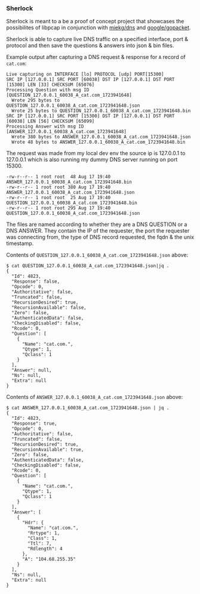 ### Sherlock

Sherlock is meant to a be a proof of concept project that showcases the possibilites of libpcap in conjunction with [miekg/dns](https://github.com/miekg/dns) and [google/gopacket](https://github.com/google/gopacket).

Sherlock is able to capture live DNS traffic on a specified interface, port & protocol and then save the questions & answers into json & bin files.

Example output after capturing a DNS request & response for `A` record of `cat.com`:

```
Live capturing on INTERFACE [lo] PROTOCOL [udp] PORT[15300]
SRC IP [127.0.0.1] SRC PORT [60038] DST IP [127.0.0.1] DST PORT [15300] LEN [33] CHECKSUM [65076]
Processing Question with msg ID [QUESTION_127.0.0.1_60038_A_cat.com_1723941648]
  Wrote 295 bytes to QUESTION_127.0.0.1_60038_A_cat.com_1723941648.json
  Wrote 25 bytes to QUESTION_127.0.0.1_60038_A_cat.com_1723941648.bin
SRC IP [127.0.0.1] SRC PORT [15300] DST IP [127.0.0.1] DST PORT [60038] LEN [56] CHECKSUM [65099]
Processing Answer with msg ID [ANSWER_127.0.0.1_60038_A_cat.com_1723941648]
  Wrote 380 bytes to ANSWER_127.0.0.1_60038_A_cat.com_1723941648.json
  Wrote 48 bytes to ANSWER_127.0.0.1_60038_A_cat.com_1723941648.bin
```

The request was made from my local dev env the source ip is 127.0.0.1 to 127.0.0.1 which is also running my dummy DNS server running on port 15300.

```
-rw-r--r-- 1 root root  48 Aug 17 19:40 ANSWER_127.0.0.1_60038_A_cat.com_1723941648.bin
-rw-r--r-- 1 root root 380 Aug 17 19:40 ANSWER_127.0.0.1_60038_A_cat.com_1723941648.json
-rw-r--r-- 1 root root  25 Aug 17 19:40 QUESTION_127.0.0.1_60038_A_cat.com_1723941648.bin
-rw-r--r-- 1 root root 295 Aug 17 19:40 QUESTION_127.0.0.1_60038_A_cat.com_1723941648.json
```

The files are named according to whether they are a DNS QUESTION or a DNS ANSWER. They contain the IP of the requester, the port the requester was connecting from, the type of DNS record requested, the fqdn & the unix timestamp.

Contents of `QUESTION_127.0.0.1_60038_A_cat.com_1723941648.json` above:

```
$ cat QUESTION_127.0.0.1_60038_A_cat.com_1723941648.json|jq .
{
  "Id": 4823,
  "Response": false,
  "Opcode": 0,
  "Authoritative": false,
  "Truncated": false,
  "RecursionDesired": true,
  "RecursionAvailable": false,
  "Zero": false,
  "AuthenticatedData": false,
  "CheckingDisabled": false,
  "Rcode": 0,
  "Question": [
    {
      "Name": "cat.com.",
      "Qtype": 1,
      "Qclass": 1
    }
  ],
  "Answer": null,
  "Ns": null,
  "Extra": null
}
```

Contents of `ANSWER_127.0.0.1_60038_A_cat.com_1723941648.json` above:

```
$ cat ANSWER_127.0.0.1_60038_A_cat.com_1723941648.json | jq .
{
  "Id": 4823,
  "Response": true,
  "Opcode": 0,
  "Authoritative": false,
  "Truncated": false,
  "RecursionDesired": true,
  "RecursionAvailable": true,
  "Zero": false,
  "AuthenticatedData": false,
  "CheckingDisabled": false,
  "Rcode": 0,
  "Question": [
    {
      "Name": "cat.com.",
      "Qtype": 1,
      "Qclass": 1
    }
  ],
  "Answer": [
    {
      "Hdr": {
        "Name": "cat.com.",
        "Rrtype": 1,
        "Class": 1,
        "Ttl": 7,
        "Rdlength": 4
      },
      "A": "104.68.255.35"
    }
  ],
  "Ns": null,
  "Extra": null
}
```

